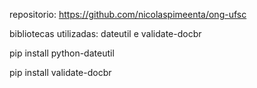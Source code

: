 repositorio: https://github.com/nicolaspimeenta/ong-ufsc

bibliotecas utilizadas: dateutil e validate-docbr

pip install python-dateutil

pip install validate-docbr